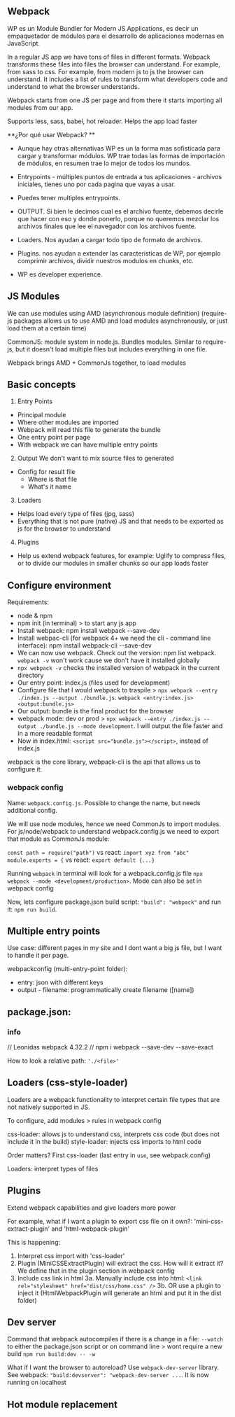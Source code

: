 ## Webpack

WP es un Module Bundler for Modern JS Applications, es decir un empaquetador de módulos para el desarrollo de aplicaciones modernas en JavaScript.

In a regular JS app we have tons of files in different formats. Webpack transforms these files into files the browser can understand.
For example, from sass to css. For example, from modern js to js the browser can understand. It includes a list of rules to transform what developers code and understand to what the browser understands.

Webpack starts from one JS per page and from there it starts importing all modules from our app.

Supports less, sass, babel, hot reloader. Helps the app load faster

**¿Por qué usar Webpack? **

-   Aunque hay otras alternativas WP es un la forma mas sofisticada para cargar y transformar módulos. WP trae todas las formas de importación de módulos, en resumen trae lo mejor de todos los mundos.

-   Entrypoints - múltiples puntos de entrada a tus aplicaciones - archivos iniciales, tienes uno por cada pagina que vayas a usar.

-   Puedes tener multiples entrypoints.

-   OUTPUT. Si bien le decimos cual es el archivo fuente, debemos decirle que hacer con eso y donde ponerlo, porque no queremos mezclar los archivos finales que lee el navegador con los archivos fuente.

-   Loaders. Nos ayudan a cargar todo tipo de formato de archivos.

-   Plugins. nos ayudan a extender las caracteristicas de WP, por ejemplo comprimir archivos, dividir nuestros modulos en chunks, etc.

-   WP es developer experience.

## JS Modules

We can use modules using AMD (asynchronous module definition) (require-js packages allows us to use AMD and load modules asynchronously, or just load them at a certain time)

CommonJS: module system in node.js. Bundles modules. Similar to require-js, but it doesn't load multiple files but includes everything in one file.

Webpack brings AMD + CommonJs together, to load modules

## Basic concepts

1. Entry Points

-   Principal module
-   Where other modules are imported
-   Webpack will read this file to generate the bundle
-   One entry point per page
-   With webpack we can have multiple entry points

2. Output
   We don't want to mix source files to generated

-   Config for result file
    -   Where is that file
    -   What's it name

3. Loaders

-   Helps load every type of files (jpg, sass)
-   Everything that is not pure (native) JS and that needs to be exported as js for the browser to understand

4. Plugins

-   Help us extend webpack features, for example: Uglify to compress files, or to divide our modules in smaller chunks so our app loads faster

## Configure environment

Requirements:

-   node & npm
-   npm init (in terminal) > to start any js app
-   Install webpack: npm install webpack --save-dev
-   Install webpac-cli (for webpack 4+ we need the cli - command line interface): npm install webpack-cli --save-dev
-   We can now use webpack. Check out the version: npm list webpack. `webpack -v` won't work cause we don't have it installed globally
-   `npx webpack -v` checks the installed version of webpack in the current directory
-   Our entry point: index.js (files used for development)
-   Configure file that I would webpack to traspile > `npx webpack --entry ./index.js --output ./bundle.js`. `webpack <entry:index.js> <output:bundle.js>`
-   Our output: bundle is the final product for the browser
-   webpack mode: dev or prod > `npx webpack --entry ./index.js --output ./bundle.js --mode development`. I will output the file faster and in a more readable format
-   Now in index.html: `<script src="bundle.js"></script>`, instead of index.js

webpack is the core library, webpack-cli is the api that allows us to configure it.

### webpack config

Name: `webpack.config.js`. Possible to change the name, but needs additional config.

We will use node modules, hence we need CommonJs to import modules. For js/node/webpack to understand webpack.config.js we need to export that module as CommonJs module:

`const path = require("path")` vs react: `import xyz from "abc"`
`module.exports = {` vs react: `export default {...}`

Running `webpack` in terminal will look for a webpack.config.js file `npx webpack --mode <development/production>`. Mode can also be set in webpack config

Now, lets configure package.json build script: `"build": "webpack"` and run it: `npm run build`.

## Multiple entry points

Use case: different pages in my site and I dont want a big js file, but I want to handle it per page.

webpackconfig (multi-entry-point folder):

-   entry: json with different keys
-   output - filename: programmatically create filename ([name])

## package.json:

### info

// Leonidas webpack 4.32.2
// npm i webpack --save-dev --save-exact

How to look a relative path: `'./<file>'`

## Loaders (css-style-loader)

Loaders are a webpack functionality to interpret certain file types that are not natively supported in JS.

To configure, add modules > rules in webpack config

css-loader: allows js to understand css, interprets css code (but does not include it in the build)
style-loader: injects css imports to html code

Order matters? First css-loader (last entry in `use`, see webpack.config)

Loaders: interpret types of files

## Plugins

Extend webpack capabilities and give loaders more power

For example, what if I want a plugin to export css file on it own?: 'mini-css-extract-plugin' and 'html-webpack-plugin'

This is happening:

1. Interpret css import with 'css-loader'
2. Plugin (MiniCSSExtractPlugin) will extract the css. How will it extract it? We define that in the plugin section in webpack config
3. Include css link in html
   3a. Manually include css into html:
   `<link rel="stylesheet" href="dist/css/home.css" />`
   3b. OR use a plugin to inject it (HtmlWebpackPlugin will generate an html and put it in the dist folder)

## Dev server

Command that webpack autocompiles if there is a change in a file: `--watch` to either the package.json script or on command line > wont require a new build
`npm run build:dev -- -w`

What if I want the browser to autoreload? Use `webpack-dev-server` library. See webpack: `"build:devserver": "webpack-dev-server ...`. It is now running on localhost

## Hot module replacement
